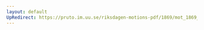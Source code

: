 ```yaml
---
layout: default
UpRedirect: https://pruto.im.uu.se/riksdagen-motions-pdf/1869/mot_1869__ak__147/mot_1869__ak__147-010.pdf
---
```


